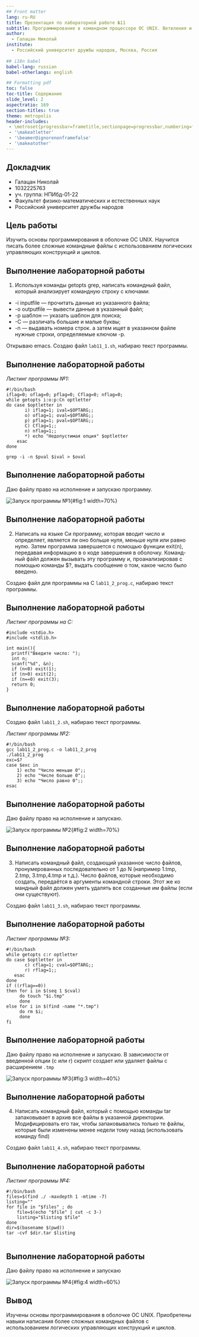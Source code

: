 ```yaml
---
## Front matter
lang: ru-RU
title: Презентация по лабораторной работе №11
subtitle: Программирование в командном процессоре ОС UNIX. Ветвления и циклы.
author:
  - Галацан Николай
institute:
  - Российский университет дружбы народов, Москва, Россия
  
## i18n babel
babel-lang: russian
babel-otherlangs: english

## Formatting pdf
toc: false
toc-title: Содержание
slide_level: 2
aspectratio: 169
section-titles: true
theme: metropolis
header-includes:
 - \metroset{progressbar=frametitle,sectionpage=progressbar,numbering=fraction}
 - '\makeatletter'
 - '\beamer@ignorenonframefalse'
 - '\makeatother'
---
```




## Докладчик

  * Галацан Николай
  * 1032225763
  * уч. группа: НПИбд-01-22
  * Факультет физико-математических и естественных наук
  * Российский университет дружбы народов

## Цель работы

Изучить основы программирования в оболочке ОС UNIX. Научится писать более
сложные командные файлы с использованием логических управляющих конструкций
и циклов.

## Выполнение лабораторной работы


1. Используя команды getopts grep, написать командный файл, который анализирует
командную строку с ключами:
- -i inputfile — прочитать данные из указанного файла;
- -o outputfile — вывести данные в указанный файл;
- -p шаблон — указать шаблон для поиска;
- -C — различать большие и малые буквы;
- -n — выдавать номера строк.
а затем ищет в указанном файле нужные строки, определяемые ключом -p.

Открываю emacs. Создаю файл `lab11_1.sh`, набираю текст программы.

## Выполнение лабораторной работы

*Листинг программы №1:*
```
#!/bin/bash
iflag=0; oflag=0; pflag=0; Cflag=0; nflag=0;
while getopts i:o:p:Cn optletter
do case $optletter in
       i) iflag=1; ival=$OPTARG;;
       o) oflag=1; oval=$OPTARG;;
       p) pflag=1; pval=$OPTARG;;
       C) Cflag=1;;
       n) nflag=1;;
       *) echo "Недопустимая опция" $optletter
    esac
done

grep -i -n $pval $ival > $oval

```

## Выполнение лабораторной работы

Даю файлу право на исполнение и запускаю программу. 

![Запуск программы №1](image/1.png){#fig:1 width=70%}

## Выполнение лабораторной работы

2. Написать на языке Си программу, которая вводит число и определяет, является ли оно
больше нуля, меньше нуля или равно нулю. Затем программа завершается с помощью
функции exit(n), передавая информацию в о коде завершения в оболочку. Команд-
ный файл должен вызывать эту программу и, проанализировав с помощью команды
$?, выдать сообщение о том, какое число было введено.

Создаю файл для программы на С `lab11_2_prog.c`, набираю текст программы. 

## Выполнение лабораторной работы

*Листинг программы на С:*
```
#include <stdio.h>
#include <stdlib.h>

int main(){
  printf("Введите число: ");
  int n;
  scanf("%d", &n);
  if (n<0) exit(1);
  if (n>0) exit(2);
  if (n==0) exit(3);
  return 0;
}

```


## Выполнение лабораторной работы

Создаю файл `lab11_2.sh`, набираю текст программы.

*Листинг программы №2:*
```
#!/bin/bash
gcc lab11_2_prog.c -o lab11_2_prog
./lab11_2_prog
exc=$?
case $exc in
    1) echo "Число меньше 0";;
    2) echo "Числе больше 0";;
    3) echo "Число равно 0";;
esac

```

## Выполнение лабораторной работы

Даю файлу право на исполнение и запускаю.
 
![Запуск программы №2](image/2.png){#fig:2 width=70%}

## Выполнение лабораторной работы

3. Написать командный файл, создающий указанное число файлов, пронумерованных
последовательно от 1 до N (например 1.tmp, 2.tmp, 3.tmp,4.tmp и т.д.). Число файлов,
которые необходимо создать, передаётся в аргументы командной строки. Этот же ко
мандный файл должен уметь удалять все созданные им файлы (если они существуют).

Создаю файл `lab11_3.sh`, набираю текст программы. 

## Выполнение лабораторной работы

*Листинг программы №3:*
```
#!/bin/bash
while getopts c:r optletter
do case $optletter in
       c) cflag=1; cval=$OPTARG;;
       r) rflag=1;;
   esac
done
if ((rflag==0))
then for i in $(seq 1 $cval)
     do touch "$i.tmp"
     done
else for i in $(find -name "*.tmp")
     do rm $i;
     done
fi

```

## Выполнение лабораторной работы

Даю файлу право на исполнение и запускаю. В зависимости от введенной опции (c или r) скрипт создает или удаляет файлы с расширением `.tmp`

![Запуск программы №3](image/3.png){#fig:3 width=40%}

## Выполнение лабораторной работы

4. Написать командный файл, который с помощью команды tar запаковывает в архив
все файлы в указанной директории. Модифицировать его так, чтобы запаковывались
только те файлы, которые были изменены менее недели тому назад (использовать
команду find)

Создаю файл `lab11_4.sh`, набираю текст программы. 


## Выполнение лабораторной работы

*Листинг программы №4:*
```
#!/bin/bash
files=$(find ./ -maxdepth 1 -mtime -7)
listing=""
for file in "$files" ; do
    file=$(echo "$file" | cut -c 3-)
    listing="$listing $file"
done
dir=$(basename $(pwd))
tar -cvf $dir.tar $listing


```


## Выполнение лабораторной работы

Даю файлу право на исполнение и запускаю

![Запуск программы №4](image/4.png){#fig:4 width=60%}

## Вывод

Изучены основы программирования в оболочке ОС UNIX. Приобретены навыки написания более
сложных командных файлов с использованием логических управляющих конструкций
и циклов.


